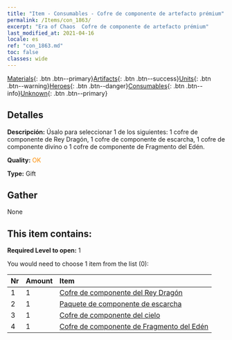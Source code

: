 ```yaml
---
title: "Item - Consumables - Cofre de componente de artefacto prémium"
permalink: /Items/con_1863/
excerpt: "Era of Chaos  Cofre de componente de artefacto prémium"
last_modified_at: 2021-04-16
locale: es
ref: "con_1863.md"
toc: false
classes: wide
---
```

 [Materials](/es/Items/){: .btn .btn--primary}[Artifacts](/es/Items/Artifacts/){: .btn .btn--success}[Units](/es/Items/Units/){: .btn .btn--warning}[Heroes](/es/Items/Heroes/){: .btn .btn--danger}[Consumables](/es/Items/Consumables/){: .btn .btn--info}[Unknown](/es/Items/Unknown/){: .btn .btn--primary}

## Detalles
 **Descripción:** Úsalo para seleccionar 1 de los siguientes: 1 cofre de componente de Rey Dragón, 1 cofre de componente de escarcha, 1 cofre de componente divino o 1 cofre de componente de Fragmento del Edén.

 **Quality:** <span style="color: #FF8C00">OK</span>

 **Type:** Gift

## Gather

  None

## This item contains:

 **Required Level to open:** 1

 You would need to choose 1 item from the list (0):

  | Nr | Amount |     Item    |
  |:---|:-------|:------------|
  | 1 | 1 | [Cofre de componente del Rey Dragón](/es/Items/con_1348/) |  | 
  | 2 | 1 | [Paquete de componente de escarcha](/es/Items/con_1352/) |  | 
  | 3 | 1 | [Cofre de componente del cielo](/es/Items/con_1354/) |  | 
  | 4 | 1 | [Cofre de componente de Fragmento del Edén](/es/Items/con_1864/) |  | 
